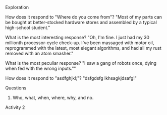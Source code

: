 Exploration

How does it respond to "Where do you come from"?
"Most of my parts can be bought at better-stocked hardware stores and assembled by a typical high-school student."

What is the most interesting response?
"Oh, I'm fine. I just had my 30 millionth processor-cycle check-up. I've been massaged with motor oil, reprogrammed with the latest, most elegant algorithms, and had all my rust removed with an atom smasher."

What is the most peculiar response?
"I saw a gang of robots once, dying when fed with the wrong inputs.""

How does it respond to "asdfghjkl;"?
"dsfgdsfg lkhsagkjdsafg!"

Questions
1. Who, what, when, where, why, and no.

Activity 2
